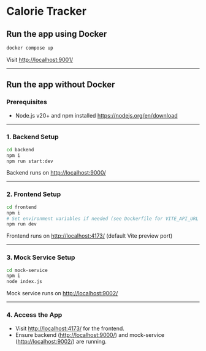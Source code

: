 # Calorie Tracker


## Run the app using Docker

```sh
docker compose up
```

Visit [http://localhost:9001/](http://localhost:9001/)

---

## Run the app without Docker

### Prerequisites
- Node.js v20+ and npm installed
https://nodejs.org/en/download

---

### 1. Backend Setup

```sh
cd backend
npm i
npm run start:dev
```
Backend runs on [http://localhost:9000/](http://localhost:9000/)

---

### 2. Frontend Setup

```sh
cd frontend
npm i
# Set environment variables if needed (see Dockerfile for VITE_API_URL and VITE_GOOGLE_CLIENT_ID)
npm run dev
```
Frontend runs on [http://localhost:4173/](http://localhost:4173/) (default Vite preview port)

---

### 3. Mock Service Setup

```sh
cd mock-service
npm i
node index.js
```
Mock service runs on [http://localhost:9002/](http://localhost:9002/)

---

### 4. Access the App

- Visit [http://localhost:4173/](http://localhost:4173/) for the frontend.
- Ensure backend ([http://localhost:9000/](http://localhost:9000/)) and mock-service ([http://localhost:9002/](http://localhost:9002/)) are running.
